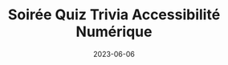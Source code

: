 ---
title: "Soirée Quiz Trivia Accessibilité Numérique"
description: <p class="py-2">Le 6 juin 2023 venez mesurer vos connaissances en accessibilité numérique ou en apprendre plus sur le sujet au Resto-Pub 100 Génies.</p>
summary: "<p>a11yMTL organise une soirée de quiz avec des questions sur l'accessibilité numérique.</p>"
date: 2023-06-06
start: 18:00
end: 20:00
location: École de technologie supérieure (ÉTS)
address: 530, rue Peel, Montréal
attendees:
meetupURL:
tags:
layout: layouts/base.njk
---